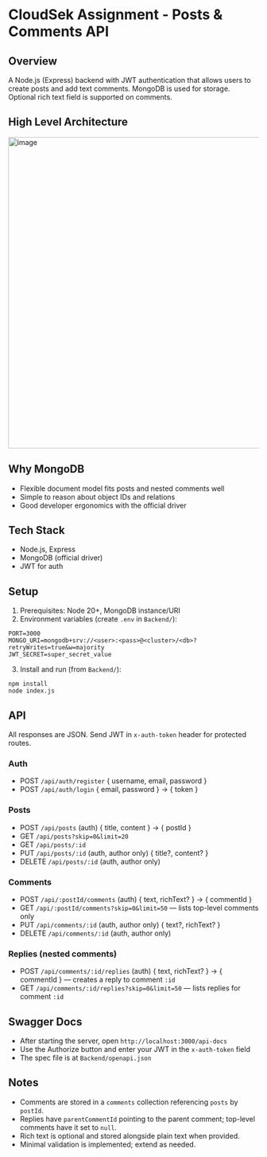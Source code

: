 # CloudSek Assignment - Posts & Comments API

## Overview
A Node.js (Express) backend with JWT authentication that allows users to create posts and add text comments. MongoDB is used for storage. Optional rich text field is supported on comments.

## High Level Architecture
<img width="913" height="625" alt="image" src="https://github.com/user-attachments/assets/228bd511-3991-4401-97c1-a877e83f7c53" />


## Why MongoDB
- Flexible document model fits posts and nested comments well
- Simple to reason about object IDs and relations
- Good developer ergonomics with the official driver

## Tech Stack
- Node.js, Express
- MongoDB (official driver)
- JWT for auth

## Setup
1. Prerequisites: Node 20+, MongoDB instance/URI
2. Environment variables (create `.env` in `Backend/`):
```
PORT=3000
MONGO_URI=mongodb+srv://<user>:<pass>@<cluster>/<db>?retryWrites=true&w=majority
JWT_SECRET=super_secret_value
```
3. Install and run (from `Backend/`):
```
npm install
node index.js
```

## API
All responses are JSON. Send JWT in `x-auth-token` header for protected routes.

### Auth
- POST `/api/auth/register` { username, email, password }
- POST `/api/auth/login` { email, password } → { token }

### Posts
- POST `/api/posts` (auth) { title, content } → { postId }
- GET `/api/posts?skip=0&limit=20`
- GET `/api/posts/:id`
- PUT `/api/posts/:id` (auth, author only) { title?, content? }
- DELETE `/api/posts/:id` (auth, author only)

### Comments
- POST `/api/:postId/comments` (auth) { text, richText? } → { commentId }
- GET `/api/:postId/comments?skip=0&limit=50` — lists top-level comments only
- PUT `/api/comments/:id` (auth, author only) { text?, richText? }
- DELETE `/api/comments/:id` (auth, author only)

### Replies (nested comments)
- POST `/api/comments/:id/replies` (auth) { text, richText? } → { commentId } — creates a reply to comment `:id`
- GET `/api/comments/:id/replies?skip=0&limit=50` — lists replies for comment `:id`

## Swagger Docs
- After starting the server, open `http://localhost:3000/api-docs`
- Use the Authorize button and enter your JWT in the `x-auth-token` field
- The spec file is at `Backend/openapi.json`

## Notes
- Comments are stored in a `comments` collection referencing `posts` by `postId`.
- Replies have `parentCommentId` pointing to the parent comment; top-level comments have it set to `null`.
- Rich text is optional and stored alongside plain text when provided.
- Minimal validation is implemented; extend as needed. 

